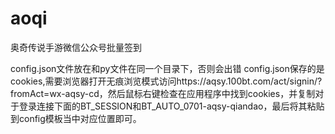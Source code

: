 # aoqi
奥奇传说手游微信公众号批量签到

config.json文件放在和py文件在同一个目录下，否则会出错
config.json保存的是cookies,需要浏览器打开无痕浏览模式访问https://aqsy.100bt.com/act/signin/?fromAct=wx-aqsy-cd，然后鼠标右键检查在应用程序中找到cookies，并复制对于登录连接下面的BT_SESSION和BT_AUTO_0701-aqsy-qiandao，最后将其粘贴到config模板当中对应位置即可。
